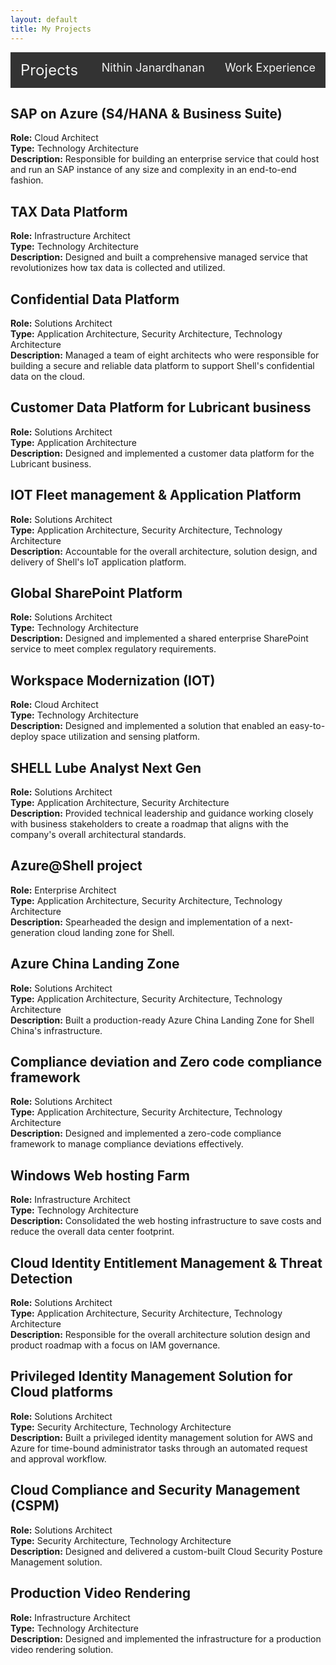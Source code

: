 ```yaml
---
layout: default
title: My Projects
---
```

<div style="overflow: hidden; background-color: #333;">
    <a href="pages/projects.html" style="float: left; display: block; color: #f2f2f2; text-align: center; padding: 14px 16px; text-decoration: none; font-size: 24px;">Projects</a>
    <div style="float: right;">
        <a href="index.html" style="float: left; display: block; color: #f2f2f2; text-align: center; padding: 14px 16px; text-decoration: none; font-size: 18px;">Nithin Janardhanan</a>
        <a href="pages/experience.html" style="float: left; display: block; color: #f2f2f2; text-align: center; padding: 14px 16px; text-decoration: none; font-size: 18px;">Work Experience</a>
    </div>
</div>

## SAP on Azure (S4/HANA & Business Suite)
**Role:** Cloud Architect  
**Type:** Technology Architecture  
**Description:** Responsible for building an enterprise service that could host and run an SAP instance of any size and complexity in an end-to-end fashion.

## TAX Data Platform
**Role:** Infrastructure Architect  
**Type:** Technology Architecture  
**Description:** Designed and built a comprehensive managed service that revolutionizes how tax data is collected and utilized.

## Confidential Data Platform
**Role:** Solutions Architect  
**Type:** Application Architecture, Security Architecture, Technology Architecture  
**Description:** Managed a team of eight architects who were responsible for building a secure and reliable data platform to support Shell's confidential data on the cloud.

## Customer Data Platform for Lubricant business
**Role:** Solutions Architect  
**Type:** Application Architecture  
**Description:** Designed and implemented a customer data platform for the Lubricant business.

## IOT Fleet management & Application Platform
**Role:** Solutions Architect  
**Type:** Application Architecture, Security Architecture, Technology Architecture  
**Description:** Accountable for the overall architecture, solution design,  and delivery of Shell's IoT application platform.

## Global SharePoint Platform
**Role:** Solutions Architect  
**Type:** Technology Architecture  
**Description:** Designed and implemented a shared enterprise SharePoint service to meet complex regulatory requirements.

## Workspace Modernization (IOT)
**Role:** Cloud Architect  
**Type:** Technology Architecture  
**Description:** Designed and implemented a solution that enabled an easy-to-deploy space utilization and sensing platform.

## SHELL Lube Analyst Next Gen
**Role:** Solutions Architect  
**Type:** Application Architecture, Security Architecture  
**Description:** Provided technical leadership and guidance working closely with business stakeholders to create a roadmap that aligns with the company's overall architectural standards.

## Azure@Shell project
**Role:** Enterprise Architect  
**Type:** Application Architecture, Security Architecture, Technology Architecture  
**Description:** Spearheaded the design and implementation of a next-generation cloud landing zone for Shell.

## Azure China Landing Zone
**Role:** Solutions Architect  
**Type:** Application Architecture, Security Architecture, Technology Architecture  
**Description:** Built a production-ready Azure China Landing Zone for Shell China's infrastructure.

## Compliance deviation and Zero code compliance framework
**Role:** Solutions Architect  
**Type:** Application Architecture, Security Architecture, Technology Architecture  
**Description:** Designed and implemented a zero-code compliance framework to manage compliance deviations effectively.

## Windows Web hosting Farm
**Role:** Infrastructure Architect  
**Type:** Technology Architecture  
**Description:** Consolidated the web hosting infrastructure to save costs and reduce the overall data center footprint.

## Cloud Identity Entitlement Management & Threat Detection
**Role:** Solutions Architect  
**Type:** Application Architecture, Security Architecture, Technology Architecture  
**Description:** Responsible for the overall architecture solution design and product roadmap with a focus on IAM governance.

## Privileged Identity Management Solution for Cloud platforms
**Role:** Solutions Architect  
**Type:** Security Architecture, Technology Architecture  
**Description:** Built a privileged identity management solution for AWS and Azure for time-bound administrator tasks through an automated request and approval workflow.

## Cloud Compliance and Security Management (CSPM)
**Role:** Solutions Architect  
**Type:**  Security Architecture, Technology Architecture  
**Description:** Designed and delivered a custom-built Cloud Security Posture Management solution.

## Production Video Rendering
**Role:** Infrastructure Architect  
**Type:** Technology Architecture  
**Description:** Designed and implemented the infrastructure for a production video rendering solution.
